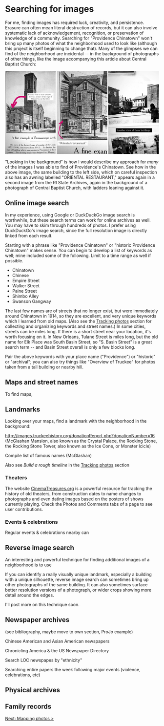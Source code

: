 # Searching for images

For me, finding images has required luck, creativity, and persistence. Erasure can often mean literal destruction of records, but it can also involve systematic lack of acknowledgement, recognition, or preservation of knowledge of a community. Searching for "Providence Chinatown" won't bring up many photos of what the neighborhood used to look like (although this project is itself beginning to change that). Many of the glimpses we can find of the neighborhood are incidental -- in the background of photographs of other things, like the image accompanying this article about Central Baptist Church:

![Central Baptist Church](research/images/images-central-baptist.png)

"Looking in the background" is how I would describe my approach for _many_ of the images I was able to find of Providence's Chinatown. See how in the above image, the same building to the left side, which on careful inspection also has an awning labelled "ORIENTAL RESTAURANT," appears again in a second image from the RI State Archives, again in the background of a photograph of Central Baptist Church, with ladders leaning against it.

## Online image search

In my experience, using Google or DuckDuckGo image search is worthwhile, but these search terms can work for online archives as well. You may have to skim through hundreds of photos. I prefer using DuckDuckGo's image search, since the full resolution image is directly linked from each result.

Starting with a phrase like "Providence Chinatown" or "historic Providence Chinatown" makes sense. You can begin to develop a list of keywords as well; mine included some of the following. Limit to a time range as well if possible.

* Chinatown
* Chinese
* Empire Street
* Walker Street
* Paine Street
* Shimbo Alley
* Swanson Gangway

The last few names are of streets that no longer exist, but were immediately around Chinatown in 1914, so they are excellent, and very unique keywords which I learned from old maps. (Also see the [Tracking photos](tracking.md) section for collecting and organizing keywords and street names.) In some cities, streets can be miles long. If there is a short street near your location, it's worth focusing on it. In New Orleans, Tulane Street is miles long, but the old name for Elk Place was South Basin Street, so "S. Basin Street" is a great search term -- and Basin Street overall is only a few blocks long. 

Pair the above keywords with your place name ("Providence") or "historic" or "archival"; you can also try things like "Overview of Truckee" for photos taken from a tall building or nearby hill.

## Maps and street names

To find maps, 

## Landmarks

Looking over your maps, find a landmark with the neighborhood in the background: 

http://images.truckeehistory.org/donationReport.php?donationNumber=16 (McGlashan Mansion, also known as the Crystal Palace, the Rocking Stone, the Rocking Stone Tower, also known as the Ice Cone, or Monster Icicle)

Compile list of famous names (McGlashan)

Also see _Build a rough timeline_ in the [Tracking photos](tracking.md) section

### Theaters

The website [CinemaTreasures.org](https://cinematreasures.org) is a powerful resource for tracking the history of old theaters, from construction dates to name changes to photographs and even dating images based on the posters of shows currently playing. Check the Photos and Comments tabs of a page to see user contributions.

### Events & celebrations

Regular events & celebrations nearby can

## Reverse image search

An interesting and powerful technique for finding additional images of a neighborhood is to use 

If you can identify a really visually unique landmark, especially a building with a unique silhouette, reverse image search can sometimes bring up other photographs of the same building. It can also sometimes surface better resolution versions of a photograph, or wider crops showing more detail around the edges.  

I'll post more on this technique soon.

## Newspaper archives

(see bibliography, maybe move to own section, ProJo example)

Chinese American and Asian American newspapers

Chronicling America & the US Newspaper Directory

Search LOC newspapes by "ethnicity"

Searching entire papers the week following major events (violence, celebrations, etc)

## Physical archives


## Family records






[Next: Mapping photos >](mapping.md)
